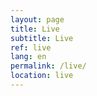 ```yaml
---
layout: page
title: Live
subtitle: Live
ref: live
lang: en
permalink: /live/
location: live
---
```

